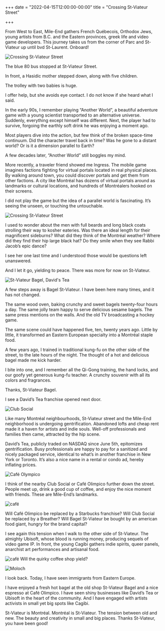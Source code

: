 +++
date = "2022-04-15T12:00:00-00:00"
title = "Crossing St-Viateur Street"

+++


From West to East, Mile-End gathers French Québecois, Orthodox Jews, young artists from B.C. and the Eastern provinces, greek life and video game developers. This journey takes us from the corner of Parc and St-Viateur up until bvd St-Laurent. Onboard!

![Crossing St-Viateur Street](/images/viateur_01.jpg)

The blue 80 bus stopped at St-Viateur Street.

In front, a Hasidic mother stepped down, along with five children.

The trolley with two babies is huge.

I offer help, but she avoids eye contact. I do not know if she heard what I said.

In the early 90s, I remember playing “Another World”, a beautiful adventure game with a young scientist transported to an alternative universe. Suddenly, everything except himself was different. Next, the player had to survive, forgoing the earthly soft drink he was enjoying a moment ago.

Most players dive into the action, but few think of the broken space-time continuum. Did the character travel back in time? Was he gone to a distant world? Or is it a dimension parallel to Earth?

A few decades later, “Another World” still boggles my mind.

More recently, a traveler friend showed me Ingress. The mobile game imagines factions fighting for virtual portals located in real physical places. By walking around town, you could discover portals and get them from other factions. A city like Montréal has dozens of virtual portals around as landmarks or cultural locations, and hundreds of Montréalers hooked on their screens.

I did not play the game but the idea of a parallel world is fascinating. It’s seeing the unseen, or touching the untouchable.

![Crossing St-Viateur Street](/images/viateur_02.jpg)

I used to wonder about the men with full beards and long black coats strolling their way to kosher eateries. Was there an ideal length for their magnificent sideburns? What did they think of the Montréal weather? Where did they find their hip large black hat? Do they smile when they see Rabbi Jacob’s epic dance?

I see her one last time and I understood those would be questions left unanswered.

And I let it go, yielding to peace. There was more for now on St-Viateur.

![St-Viateur Bagel, David's Tea](/images/viateur_03.jpg "St-Viateur Bagel, David's Tea")

A few steps away is Bagel St-Viateur. I have been here many times, and it has not changed.

The same wood oven, baking crunchy and sweet bagels twenty-four hours a day. The same jolly team happy to serve delicious sesame bagels. The same press mentions on the walls. And the old TV broadcasting a hockey game.

The same scene could have happened five, ten, twenty years ago. Little by little, it transformed an Eastern European specialty into a Montréal staple food.

A few years ago, I trained in traditional kung-fu on the other side of the street, to the late hours of the night. The thought of a hot and delicious bagel made me kick harder.

I bite into one, and I remember all the Qi-Gong training, the hand locks, and our goofy yet generous kung-fu teacher. A crunchy souvenir with all its colors and fragrances.

Thanks, St-Viateur Bagel.

I see a David’s Tea franchise opened next door.

![Club Social](/images/viateur_04.jpg "Club Social")

Like many Montréal neighbourhoods, St-Viateur street and the Mile-End neighborhood is undergoing gentrification. Abandoned lofts and cheap rent made it a haven for artists and indie souls. Well-off professionals and families then came, attracted by the hip scene.

David’s Tea, publicly traded on NASDAQ since June 5th, epitomizes gentrification. Busy professionals are happy to pay for a sanitized and nicely packaged service, identical to what’s in another franchise in New York or Toronto. It’s also a nice name in a rental or condo ad, hereby inflating prices.

![Café Olympico](/images/viateur_05.jpg "Café Olympico")

I think of the nearby Club Social or Café Olimpico further down the street. People meet up, drink a good cup of coffee, and enjoy the nice moment with friends. These are Mile-End’s landmarks.

![café](/images/viateur_06.jpg "Café")

Will Café Olimpico be replaced by a Starbucks franchise? Will Club Social be replaced by a Breather? Will Bagel St-Viateur be bought by an american food giant, hungry for the brand capital?

I see again this tension when I walk to the other side of St-Viateur. The almighty Ubisoft, whose blood is running money, producing sequels of video game IP. In front, the young Cagibi gathers indie spirits, queer panels, anarchist art performances and artisanal food.

![café](/images/viateur_07.jpg "Café")
Will the quirky coffee shop yield?

![Moloch](/images/viateur_08.jpg "Moloch")

I look back. Today, I have seen immigrants from Eastern Europe.

I have enjoyed a fresh hot bagel at the old shop St-Viateur Bagel and a nice espresso at Café Olimpico. I have seen shiny businesses like David’s Tea or Ubisoft in the heart of the community. And I have engaged with artists activists in small yet big spots like Cagibi.

St-Viateur is Montréal. Montréal is St-Viateur. The tension between old and new. The beauty and creativity in small and big places. Thanks St-Viateur, you have been good!